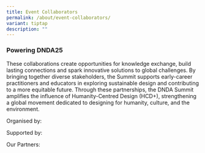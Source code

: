 ```yaml
---
title: Event Collaborators
permalink: /about/event-collaborators/
variant: tiptap
description: ""
---
```

<h3><strong>Powering DNDA25</strong></h3>
<p>These collaborations create opportunities for knowledge exchange, build
lasting connections and spark innovative solutions to global challenges.
By bringing together diverse stakeholders, the Summit supports early-career
practitioners and educators in exploring sustainable design and contributing
to a more equitable future. Through these partnerships, the DNDA Summit
amplifies the influence of Humanity-Centred Design (HCD+), strengthening
a global movement dedicated to designing for humanity, culture, and the
environment.</p>
<p></p>
<p>Organised by:</p>
<p></p>
<p>Supported by:</p>
<p></p>
<p>Our Partners:</p>
<p></p>